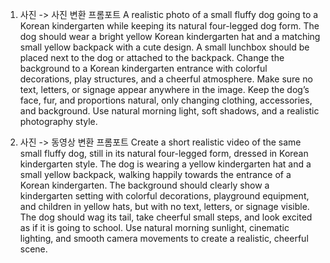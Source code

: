 1. 사진 -> 사진 변환 프롬포트
A realistic photo of a small fluffy dog going to a Korean kindergarten while keeping its natural four-legged dog form. The dog should wear a bright yellow Korean kindergarten hat and a matching small yellow backpack with a cute design. A small lunchbox should be placed next to the dog or attached to the backpack. Change the background to a Korean kindergarten entrance with colorful decorations, play structures, and a cheerful atmosphere. Make sure no text, letters, or signage appear anywhere in the image. Keep the dog’s face, fur, and proportions natural, only changing clothing, accessories, and background. Use natural morning light, soft shadows, and a realistic photography style.

2. 사진 -> 동영상 변환 프롬포트
Create a short realistic video of the same small fluffy dog, still in its natural four-legged form, dressed in Korean kindergarten style. The dog is wearing a yellow kindergarten hat and a small yellow backpack, walking happily towards the entrance of a Korean kindergarten. The background should clearly show a kindergarten setting with colorful decorations, playground equipment, and children in yellow hats, but with no text, letters, or signage visible. The dog should wag its tail, take cheerful small steps, and look excited as if it is going to school. Use natural morning sunlight, cinematic lighting, and smooth camera movements to create a realistic, cheerful scene.
